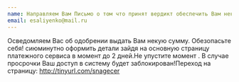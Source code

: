 ```yaml
---
name: Направляем Вам Письмо о том что принят вердикт обеспечить Вам некую сумму. Обезопасьте себя! без промедления разбираться с подробностями зайдя на официальную страницу нашего сервиса в течение 5 часов.Не упустите момент . В случае просрочки Ваш доступ в систему будет аннулирован!Переход на страницу: http://tinyurl.com/snagecer
email: esaliyenko@mail.ru
---
```


Осведомляем Вас об одобрении выдать Вам некую сумму. Обезопасьте себя! сиюминутно оформить детали зайдя на основную страницу платежного сервиса в момент до 2 дней.Не упустите момент . В случае просрочки Ваш доступ в систему будет заблокирован!Переход на страницу: http://tinyurl.com/snagecer

